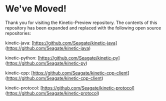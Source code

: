 We've Moved!
================

Thank you for visiting the Kinetic-Preview repository. The contents of this repository has been expanded and replaced with the following open source repositories:

kinetic-java: [https://github.com/Seagate/kinetic-java] (https://github.com/Seagate/kinetic-java)

kinetic-python: [https://github.com/Seagate/kinetic-py] (https://github.com/Seagate/kinetic-py)

kinetic-cpp: [https://github.com/Seagate/kinetic-cpp-client] (https://github.com/Seagate/kinetic-cpp-client)

kinetic-protocol: [https://github.com/Seagate/kinetic-protocol] (https://github.com/Seagate/kinetic-protocol)

